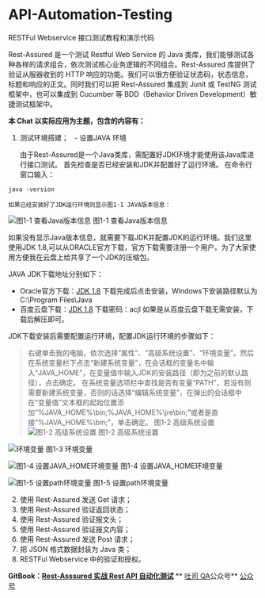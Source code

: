 # API-Automation-Testing
RESTFul Webservice 接口测试教程和演示代码

Rest-Assured 是一个测试 Restful Web Service 的 Java 类库，我们能够测试各种各样的请求组合，依次测试核心业务逻辑的不同组合。Rest-Assured 库提供了验证从服器收到的 HTTP 响应的功能。我们可以很方便验证状态码，状态信息，标题和响应的正文。同时我们可以把 Rest-Assured 集成到 Junit 或 TestNG 测试框架中，也可以集成到 Cucumber 等 BDD（Behavior Driven Development）敏捷测试框架中。

**本 Chat 以实际应用为主题，包含的内容有：**

1. 测试环境搭建；
   - 设置JAVA 环境
   
   由于Rest-Assured是一个Java类库，需配置好JDK环境才能使用该Java库进行接口测试。
首先检查是否已经安装和JDK并配置好了运行环境。
在命令行窗口输入：

  `java -version`

    如果已经安装好了JDK运行环境则显示图1-1 JAVA版本信息：

![图1-1 查看Java版本信息](images/2018/04/图1-1-查看java版本信息.png)
图1-1 查看Java版本信息

如果没有显示Java版本信息，就需要下载JDK并配置JDK的运行环境。我们这里使用JDK 1.8,可以从ORACLE官方下载，官方下载需要注册一个用户。为了大家使用方便我在云盘上给共享了一个JDK的压缩包。

JAVA JDK下载地址分别如下：

  - Oracle官方下载：[JDK 1.8](http://www.oracle.com/technetwork/java/javase/downloads/jdk8-downloads-2133151.html)
  下载完成后点击安装，Windows下安装路径默认为C:\Program Files\Java
 - 百度云盘下载：[JDK 1.8]( https://pan.baidu.com/s/1a7WNXf0MadWflOFVt2iprw)  下载密码：acjl
  如果是从百度云盘下载无需安装，下载后解压即可。

JDK下载安装后需要配置运行环境，配置JDK运行环境的步骤如下：
>右键单击我的电脑，依次选择“属性”、“高级系统设置”、“环境变量”。然后在系统变量栏下点击“新建系统变量”，在会话框的变量名中输入“JAVA_HOME”，在变量值中输入JDK的安装路径（即为之前的默认路径），点击确定。
在系统变量选项栏中查找是否有变量“PATH”，若没有则需要新建系统变量，否则的话选择“编辑系统变量”，在弹出的会话框中在“变量值”文本框的起始位置添加“%JAVA_HOME%\bin;%JAVA_HOME%\jre\bin;”或者是直接“%JAVA_HOME%\bin;”，单击确定。
图1-2 高级系统设置
![图1-2 高级系统设置](images/2018/04/图1-2-高级系统设置.png)
图1-2 高级系统设置

![环境变量](images/2018/04/环境变量.png)
图1-3 环境变量

![图1-4 设置JAVA_HOME环境变量](images/2018/04/图1-4-设置java-home环境变量.png)
图1-4 设置JAVA_HOME环境变量

![图1-5 设置path环境变量](images/2018/04/图1-5-设置path环境变量.png)
图1-5 设置path环境变量

2. 使用 Rest-Assured 发送 Get 请求；
3. 使用 Rest-Assured 验证返回状态；
4. 使用 Rest-Assured 验证报文头；
5. 使用 Rest-Assured 验证报文内容；
6. 使用 Rest-Assured 发送 Post 请求；
7. 把 JSON 格式数据封装为 Java 类；
8. RESTFul Webservice 中的验证和授权。

**GitBook：[Rest-Asssured 实战 Rest API 自动化测试](http://gitbook.cn/gitchat/activity/5ad5f44f3a87555c6d7ee7c7)**
** [吐司 QA](http://qatools.cn)公众号**
[公众号](https://wx2.sinaimg.cn/large/d99b41d3gy1fqrbpc6qaij2076076mxm.jpg)
